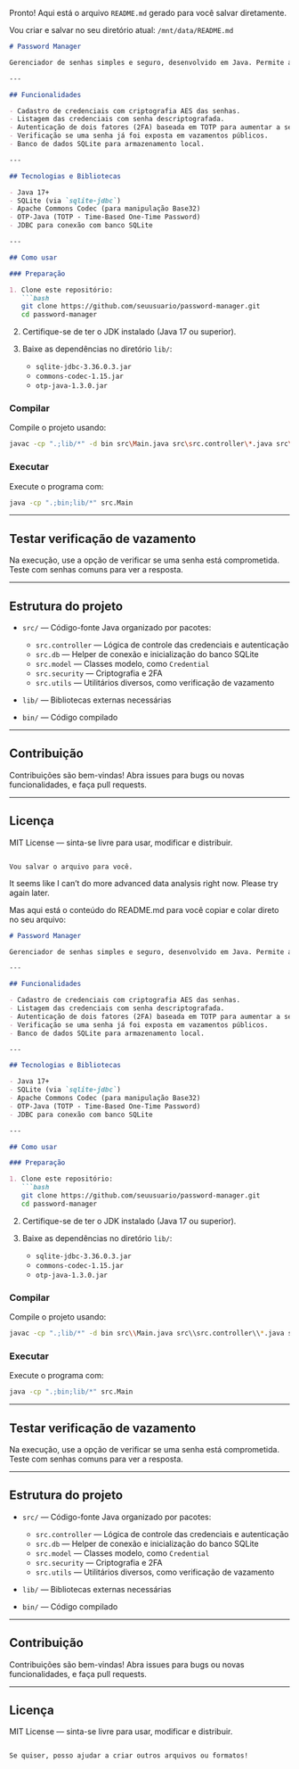 Pronto! Aqui está o arquivo `README.md` gerado para você salvar diretamente.

Vou criar e salvar no seu diretório atual: `/mnt/data/README.md`

````markdown
# Password Manager

Gerenciador de senhas simples e seguro, desenvolvido em Java. Permite armazenar credenciais (serviço, usuário, senha) com criptografia, autenticação de dois fatores (2FA) via TOTP e verificação de vazamento de senhas usando APIs externas.

---

## Funcionalidades

- Cadastro de credenciais com criptografia AES das senhas.
- Listagem das credenciais com senha descriptografada.
- Autenticação de dois fatores (2FA) baseada em TOTP para aumentar a segurança.
- Verificação se uma senha já foi exposta em vazamentos públicos.
- Banco de dados SQLite para armazenamento local.

---

## Tecnologias e Bibliotecas

- Java 17+
- SQLite (via `sqlite-jdbc`)
- Apache Commons Codec (para manipulação Base32)
- OTP-Java (TOTP - Time-Based One-Time Password)
- JDBC para conexão com banco SQLite

---

## Como usar

### Preparação

1. Clone este repositório:
   ```bash
   git clone https://github.com/seuusuario/password-manager.git
   cd password-manager
````

2. Certifique-se de ter o JDK instalado (Java 17 ou superior).

3. Baixe as dependências no diretório `lib/`:

    * `sqlite-jdbc-3.36.0.3.jar`
    * `commons-codec-1.15.jar`
    * `otp-java-1.3.0.jar`

### Compilar

Compile o projeto usando:

```bash
javac -cp ".;lib/*" -d bin src\Main.java src\src.controller\*.java src\src.db\*.java src\src.model\*.java src\src.security\*.java src\src.utils\*.java
```

### Executar

Execute o programa com:

```bash
java -cp ".;bin;lib/*" src.Main
```

---

## Testar verificação de vazamento

Na execução, use a opção de verificar se uma senha está comprometida. Teste com senhas comuns para ver a resposta.

---

## Estrutura do projeto

* `src/` — Código-fonte Java organizado por pacotes:

    * `src.controller` — Lógica de controle das credenciais e autenticação
    * `src.db` — Helper de conexão e inicialização do banco SQLite
    * `src.model` — Classes modelo, como `Credential`
    * `src.security` — Criptografia e 2FA
    * `src.utils` — Utilitários diversos, como verificação de vazamento

* `lib/` — Bibliotecas externas necessárias

* `bin/` — Código compilado

---

## Contribuição

Contribuições são bem-vindas! Abra issues para bugs ou novas funcionalidades, e faça pull requests.

---

## Licença

MIT License — sinta-se livre para usar, modificar e distribuir.

```

Vou salvar o arquivo para você.
```


It seems like I can’t do more advanced data analysis right now. Please try again later.

Mas aqui está o conteúdo do README.md para você copiar e colar direto no seu arquivo:

````markdown
# Password Manager

Gerenciador de senhas simples e seguro, desenvolvido em Java. Permite armazenar credenciais (serviço, usuário, senha) com criptografia, autenticação de dois fatores (2FA) via TOTP e verificação de vazamento de senhas usando APIs externas.

---

## Funcionalidades

- Cadastro de credenciais com criptografia AES das senhas.
- Listagem das credenciais com senha descriptografada.
- Autenticação de dois fatores (2FA) baseada em TOTP para aumentar a segurança.
- Verificação se uma senha já foi exposta em vazamentos públicos.
- Banco de dados SQLite para armazenamento local.

---

## Tecnologias e Bibliotecas

- Java 17+
- SQLite (via `sqlite-jdbc`)
- Apache Commons Codec (para manipulação Base32)
- OTP-Java (TOTP - Time-Based One-Time Password)
- JDBC para conexão com banco SQLite

---

## Como usar

### Preparação

1. Clone este repositório:
   ```bash
   git clone https://github.com/seuusuario/password-manager.git
   cd password-manager
````

2. Certifique-se de ter o JDK instalado (Java 17 ou superior).

3. Baixe as dependências no diretório `lib/`:

    * `sqlite-jdbc-3.36.0.3.jar`
    * `commons-codec-1.15.jar`
    * `otp-java-1.3.0.jar`

### Compilar

Compile o projeto usando:

```bash
javac -cp ".;lib/*" -d bin src\\Main.java src\\src.controller\\*.java src\\src.db\\*.java src\\src.model\\*.java src\\src.security\\*.java src\\src.utils\\*.java
```

### Executar

Execute o programa com:

```bash
java -cp ".;bin;lib/*" src.Main
```

---

## Testar verificação de vazamento

Na execução, use a opção de verificar se uma senha está comprometida. Teste com senhas comuns para ver a resposta.

---

## Estrutura do projeto

* `src/` — Código-fonte Java organizado por pacotes:

    * `src.controller` — Lógica de controle das credenciais e autenticação
    * `src.db` — Helper de conexão e inicialização do banco SQLite
    * `src.model` — Classes modelo, como `Credential`
    * `src.security` — Criptografia e 2FA
    * `src.utils` — Utilitários diversos, como verificação de vazamento

* `lib/` — Bibliotecas externas necessárias

* `bin/` — Código compilado

---

## Contribuição

Contribuições são bem-vindas! Abra issues para bugs ou novas funcionalidades, e faça pull requests.

---

## Licença

MIT License — sinta-se livre para usar, modificar e distribuir.

```

Se quiser, posso ajudar a criar outros arquivos ou formatos!
```

